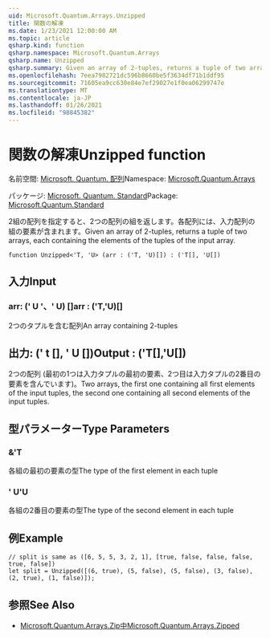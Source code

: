 ```yaml
---
uid: Microsoft.Quantum.Arrays.Unzipped
title: 関数の解凍
ms.date: 1/23/2021 12:00:00 AM
ms.topic: article
qsharp.kind: function
qsharp.namespace: Microsoft.Quantum.Arrays
qsharp.name: Unzipped
qsharp.summary: Given an array of 2-tuples, returns a tuple of two arrays, each containing the elements of the tuples of the input array.
ms.openlocfilehash: 7eea7982721dc596b8660be5f3634df71b1ddf95
ms.sourcegitcommit: 71605ea9cc630e84e7ef29027e1f0ea06299747e
ms.translationtype: MT
ms.contentlocale: ja-JP
ms.lasthandoff: 01/26/2021
ms.locfileid: "98845382"
---
```

# <a name="unzipped-function"></a><span data-ttu-id="bbc95-102">関数の解凍</span><span class="sxs-lookup"><span data-stu-id="bbc95-102">Unzipped function</span></span>

<span data-ttu-id="bbc95-103">名前空間: [Microsoft. Quantum. 配列](xref:Microsoft.Quantum.Arrays)</span><span class="sxs-lookup"><span data-stu-id="bbc95-103">Namespace: [Microsoft.Quantum.Arrays](xref:Microsoft.Quantum.Arrays)</span></span>

<span data-ttu-id="bbc95-104">パッケージ: [Microsoft. Quantum. Standard](https://nuget.org/packages/Microsoft.Quantum.Standard)</span><span class="sxs-lookup"><span data-stu-id="bbc95-104">Package: [Microsoft.Quantum.Standard](https://nuget.org/packages/Microsoft.Quantum.Standard)</span></span>


<span data-ttu-id="bbc95-105">2組の配列を指定すると、2つの配列の組を返します。各配列には、入力配列の組の要素が含まれます。</span><span class="sxs-lookup"><span data-stu-id="bbc95-105">Given an array of 2-tuples, returns a tuple of two arrays, each containing the elements of the tuples of the input array.</span></span>

```qsharp
function Unzipped<'T, 'U> (arr : ('T, 'U)[]) : ('T[], 'U[])
```


## <a name="input"></a><span data-ttu-id="bbc95-106">入力</span><span class="sxs-lookup"><span data-stu-id="bbc95-106">Input</span></span>

### <a name="arr--tu"></a><span data-ttu-id="bbc95-107">arr: (' U '、' U) []</span><span class="sxs-lookup"><span data-stu-id="bbc95-107">arr : ('T,'U)[]</span></span>

<span data-ttu-id="bbc95-108">2つのタプルを含む配列</span><span class="sxs-lookup"><span data-stu-id="bbc95-108">An array containing 2-tuples</span></span>



## <a name="output--tu"></a><span data-ttu-id="bbc95-109">出力: (' t [], ' U [])</span><span class="sxs-lookup"><span data-stu-id="bbc95-109">Output : ('T[],'U[])</span></span>

<span data-ttu-id="bbc95-110">2つの配列 (最初の1つは入力タプルの最初の要素、2つ目は入力タプルの2番目の要素を含んでいます)。</span><span class="sxs-lookup"><span data-stu-id="bbc95-110">Two arrays, the first one containing all first elements of the input tuples, the second one containing all second elements of the input tuples.</span></span>

## <a name="type-parameters"></a><span data-ttu-id="bbc95-111">型パラメーター</span><span class="sxs-lookup"><span data-stu-id="bbc95-111">Type Parameters</span></span>

### <a name="t"></a><span data-ttu-id="bbc95-112">&</span><span class="sxs-lookup"><span data-stu-id="bbc95-112">'T</span></span>

<span data-ttu-id="bbc95-113">各組の最初の要素の型</span><span class="sxs-lookup"><span data-stu-id="bbc95-113">The type of the first element in each tuple</span></span>
### <a name="u"></a><span data-ttu-id="bbc95-114">' U</span><span class="sxs-lookup"><span data-stu-id="bbc95-114">'U</span></span>

<span data-ttu-id="bbc95-115">各組の2番目の要素の型</span><span class="sxs-lookup"><span data-stu-id="bbc95-115">The type of the second element in each tuple</span></span>

## <a name="example"></a><span data-ttu-id="bbc95-116">例</span><span class="sxs-lookup"><span data-stu-id="bbc95-116">Example</span></span>

```qsharp
// split is same as ([6, 5, 5, 3, 2, 1], [true, false, false, false, true, false])
let split = Unzipped([(6, true), (5, false), (5, false), (3, false), (2, true), (1, false)]);
```

## <a name="see-also"></a><span data-ttu-id="bbc95-117">参照</span><span class="sxs-lookup"><span data-stu-id="bbc95-117">See Also</span></span>

- [<span data-ttu-id="bbc95-118">Microsoft.Quantum.Arrays.Zip中</span><span class="sxs-lookup"><span data-stu-id="bbc95-118">Microsoft.Quantum.Arrays.Zipped</span></span>](xref:Microsoft.Quantum.Arrays.Zipped)